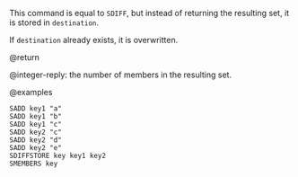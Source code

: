 This command is equal to `SDIFF`, but instead of returning the resulting set, it
is stored in `destination`.

If `destination` already exists, it is overwritten.

@return

@integer-reply: the number of members in the resulting set.

@examples

```cli
SADD key1 "a"
SADD key1 "b"
SADD key1 "c"
SADD key2 "c"
SADD key2 "d"
SADD key2 "e"
SDIFFSTORE key key1 key2
SMEMBERS key
```
